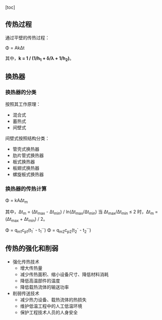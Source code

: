 [toc]

## 传热过程

通过平壁的传热过程：

&Phi; = Ak&Delta;t

其中，**k = 1 / (1/h<sub>1</sub> + &delta;/&lambda; + 1/h<sub>2</sub>)**。

## 换热器

### 换热器的分类

按照其工作原理：

- 混合式
- 蓄热式
- 间壁式

间壁式按照结构分类：

- 管壳式换热器
- 肋片管式换热器
- 板式换热器
- 板翅式换热器
- 螺旋板式换热器

### 换热器的传热计算

&Phi; = kA&Delta;t<sub>m</sub>

其中，&Delta;t<sub>m</sub> = (&Delta;t<sub>max</sub> - &Delta;t<sub>min</sub>) / ln(&Delta;t<sub>max</sub>/&Delta;t<sub>min</sub>)
当 &Delta;t<sub>max</sub>/&Delta;t<sub>min</sub> &le; 2 时，&Delta;t<sub>m</sub> = (&Delta;t<sub>max</sub> + &Delta;t<sub>min</sub>) / 2。

&Phi; = q<sub>m1</sub>c<sub>p1</sub>(t<sub>1</sub>\` - t<sub>1</sub>\`\`)
&Phi; = q<sub>m2</sub>c<sub>p2</sub>(t<sub>2</sub>\` - t<sub>2</sub>\`\`)

## 传热的强化和削弱

- 强化传热技术
	- 增大传热量
	- 减少传热面积、缩小设备尺寸、降低材料消耗
	- 降低高温部件的温度
	- 降低载热流体的输送功率
- 削弱传送技术
	- 减少热力设备、载热流体的热损失
	- 维护低温工程中的人工低温环境
	- 保护工程技术人员的人身安全
